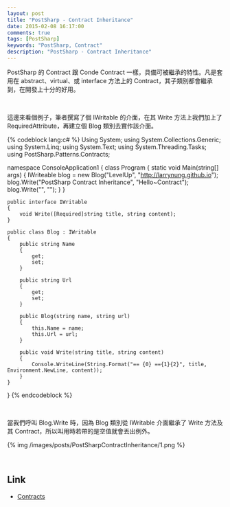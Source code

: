 ```yaml
---
layout: post
title: "PostSharp - Contract Inheritance"
date: 2015-02-08 16:17:00
comments: true
tags: [PostSharp]
keywords: "PostSharp, Contract"
description: "PostSharp - Contract Inheritance"
---
```


PostSharp 的 Contract 跟 Conde Contract 一樣，具備可被繼承的特性。凡是套用在 abstract、virtual、或 interface 方法上的 Contract，其子類別都會繼承到，在開發上十分的好用。  

<!-- More -->

<br/>


這邊來看個例子，筆者撰寫了個 IWritable 的介面，在其 Write 方法上我們加上了 RequiredAttribute，再建立個 Blog 類別去實作該介面。    

{% codeblock lang:c# %} 
Using System;
using System.Collections.Generic;
using System.Linq;
using System.Text;
using System.Threading.Tasks;
using PostSharp.Patterns.Contracts;

namespace ConsoleApplication1
{
	class Program
	{
		static void Main(string[] args)
		{
			IWriteable blog = new Blog("LevelUp", "http://larrynung.github.io");
			blog.Write("PostSharp Contract Inheritance", "Hello~Contract");
			blog.Write("", "");
		}
	}

	public interface IWritable
	{
		void Write([Required]string title, string content);
	}

	public class Blog : IWritable
	{
		public string Name
		{
			get;
			set;
		}

		public string Url
		{
			get;
			set;
		}

		public Blog(string name, string url)
		{
			this.Name = name;
			this.Url = url;
		}

		public void Write(string title, string content)
		{
			Console.WriteLine(String.Format("== {0} =={1}{2}", title, Environment.NewLine, content));
		}
	}
}
{% endcodeblock %}


<br/>


當我們呼叫 Blog.Write 時，因為 Blog 類別從 IWritable 介面繼承了 Write 方法及其 Contract，所以叫用時若帶的是空值就會丟出例外。  

{% img /images/posts/PostSharpContractInheritance/1.png %}

<br/>


Link
----
* [Contracts](http://doc.postsharp.net/contracts)
